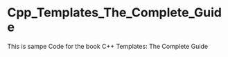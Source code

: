 # Cpp_Templates_The_Complete_Guide

This is sampe Code for the book C++ Templates: The Complete Guide

